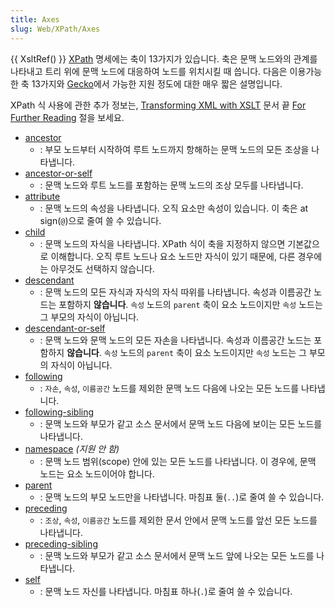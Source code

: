 ```yaml
---
title: Axes
slug: Web/XPath/Axes
---
```

{{ XsltRef() }} [XPath](/ko/XPath) 명세에는 축이 13가지가 있습니다. 축은 문맥 노드와의 관계를 나타내고 트리 위에 문맥 노드에 대응하여 노드를 위치시킬 때 씁니다. 다음은 이용가능한 축 13가지와 [Gecko](/ko/Gecko)에서 가능한 지원 정도에 대한 매우 짧은 설명입니다.

XPath 식 사용에 관한 추가 정보는, [Transforming XML with XSLT](/ko/Transforming_XML_with_XSLT) 문서 끝 [For Further Reading](/ko/Transforming_XML_with_XSLT/For_Further_Reading) 절을 보세요.

- [ancestor](/ko/XPath/Axes/ancestor)
  - : 부모 노드부터 시작하여 루트 노드까지 항해하는 문맥 노드의 모든 조상을 나타냅니다.
- [ancestor-or-self](/ko/XPath/Axes/ancestor-or-self)
  - : 문맥 노드와 루트 노드를 포함하는 문맥 노드의 조상 모두를 나타냅니다.
- [attribute](/ko/XPath/Axes/attribute)
  - : 문맥 노드의 속성을 나타냅니다. 오직 요소만 속성이 있습니다. 이 축은 at sign(`@`)으로 줄여 쓸 수 있습니다.
- [child](/ko/XPath/Axes/child)
  - : 문맥 노드의 자식을 나타냅니다. XPath 식이 축을 지정하지 않으면 기본값으로 이해합니다. 오직 루트 노드나 요소 노드만 자식이 있기 때문에, 다른 경우에는 아무것도 선택하지 않습니다.
- [descendant](/ko/XPath/Axes/descendant)
  - : 문맥 노드의 모든 자식과 자식의 자식 따위를 나타냅니다. 속성과 이름공간 노드는 포함하지 **않습니다**. `속성` 노드의 `parent` 축이 요소 노드이지만 `속성` 노드는 그 부모의 자식이 아닙니다.
- [descendant-or-self](/ko/XPath/Axes/descendant-or-self)
  - : 문맥 노드와 문맥 노드의 모든 자손을 나타냅니다. 속성과 이름공간 노드는 포함하지 **않습니다**. `속성` 노드의 `parent` 축이 요소 노드이지만 `속성` 노드는 그 부모의 자식이 아닙니다.
- [following](/ko/XPath/Axes/following)
  - : `자손`, `속성`, `이름공간` 노드를 제외한 문맥 노드 다음에 나오는 모든 노드를 나타냅니다.
- [following-sibling](/ko/XPath/Axes/following-sibling)
  - : 문맥 노드와 부모가 같고 소스 문서에서 문맥 노드 다음에 보이는 모든 노드를 나타냅니다.
- [namespace](/ko/XPath/Axes/namespace)
  _(지원 안 함)_
  - : 문맥 노드 범위(scope) 안에 있는 모든 노드를 나타냅니다. 이 경우에, 문맥 노드는 요소 노드이어야 합니다.
- [parent](/ko/XPath/Axes/parent)
  - : 문맥 노드의 부모 노드만을 나타냅니다. 마침표 둘(`..`)로 줄여 쓸 수 있습니다.
- [preceding](/ko/XPath/Axes/preceding)
  - : `조상`, `속성`, `이름공간` 노드를 제외한 문서 안에서 문맥 노드를 앞선 모든 노드를 나타냅니다.
- [preceding-sibling](/ko/XPath/Axes/preceding-sibling)
  - : 문맥 노드와 부모가 같고 소스 문서에서 문맥 노드 앞에 나오는 모든 노드를 나타냅니다.
- [self](/ko/XPath/Axes/self)
  - : 문맥 노드 자신를 나타냅니다. 마침표 하나(`.`)로 줄여 쓸 수 있습니다.

